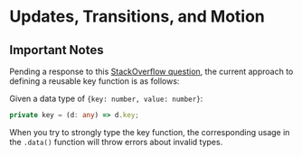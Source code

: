 # Updates, Transitions, and Motion



## Important Notes

Pending a response to this [StackOverflow question](https://stackoverflow.com/questions/60621226/d3-typescript-key-function-recommended-approach), the current approach to defining a reusable key function is as follows:

Given a data type of `{key: number, value: number}`:
```ts
private key = (d: any) => d.key;
```

When you try to strongly type the key function, the corresponding usage in the `.data()` function will throw errors about invalid types.

